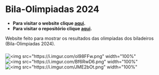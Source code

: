 # Bila-Olimpiadas 2024

- **Para visitar o website clique [aqui](https://biladeirosgit.github.io/bila-olimpiadas/).**
- **Para visitar o repositório clique [aqui](https://github.com/biladeirosgit/bila-olimpiadas).**

Website feito para mostrar os resultados das olimpíadas dos biladeiros (Bila-Olimpiadas 2024).


### 
![<img src="https://i.imgur.com/ol98FFw.png" width="100%"](https://i.imgur.com/ol98FFw.png)
![<img src="https://i.imgur.com/Bf6RwD6.png" width="100%"](https://i.imgur.com/Bf6RwD6.png)
![<img src="https://i.imgur.com/JME2bOt.png" width="100%"](https://i.imgur.com/JME2bOt.png)